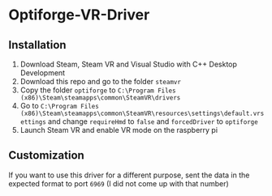 # Optiforge-VR-Driver
## Installation
1. Download Steam, Steam VR and Visual Studio with C++ Desktop Development
2. Download this repo and go to the folder `steamvr`
3. Copy the folder `optiforge` to `C:\Program Files (x86)\Steam\steamapps\common\SteamVR\drivers`
4. Go to `C:\Program Files (x86)\Steam\steamapps\common\SteamVR\resources\settings\default.vrsettings` and change `requireHmd` to `false` and `forcedDriver` to `optiforge`
5. Launch Steam VR and enable VR mode on the raspberry pi

## Customization
If you want to use this driver for a different purpose, sent the data in the expected format to port `6969` (I did not come up with that number)